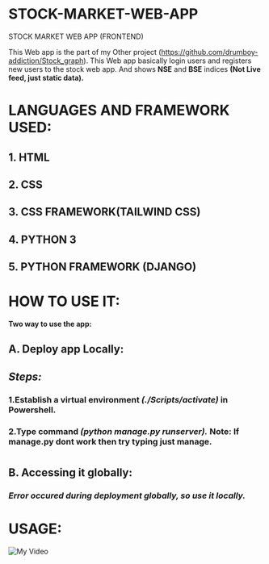 # STOCK-MARKET-WEB-APP
STOCK MARKET WEB APP (FRONTEND)

This Web app is the part of my Other project (https://github.com/drumboy-addiction/Stock_graph).
This Web app basically login users and registers new users to the stock web app. And shows **NSE** and **BSE** indices **(Not Live feed, just static data).**

# LANGUAGES AND FRAMEWORK USED:

## **1. HTML**
## **2. CSS**
## **3. CSS FRAMEWORK(TAILWIND CSS)**
## **4. PYTHON 3**
## **5. PYTHON FRAMEWORK (DJANGO)**

# HOW TO USE IT:

**Two way to use the app:**

## A. Deploy app Locally:
## *Steps:*

### 1.Establish a virtual environment *(./Scripts/activate)* in **Powershell.**
### 2.Type command *(python manage.py runserver).*  **Note:** If manage.py dont work then try typing just manage.

#
#

##  B. Accessing it globally:
### *Error occured during deployment globally, so use it locally.*

# USAGE:

![My Video](https://user-images.githubusercontent.com/34749185/90383864-5c869580-e09e-11ea-893e-90aa942fad43.gif)
